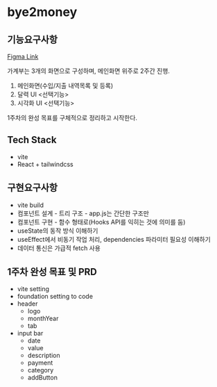 # bye2money

## 기능요구사항
[Figma Link](https://www.figma.com/design/jLywQbHP0k3G8i4CjMK3IH/WEB_%EA%B0%80%EA%B3%84%EB%B6%80%EC%84%9C%EB%B9%84%EC%8A%A4--Copy-?node-id=24302-41640&t=AA9G2phxlUlWDTC9-1)

가계부는 3개의 화면으로 구성하며, 메인화면 위주로 2주간 진행.

1. 메인화면(수입/지출 내역목록 및 등록)
2. 달력 UI <선택기능>
3. 시각화 UI <선택기능>

1주차의 완성 목표를 구체적으로 정리하고 시작한다.

## Tech Stack
- vite
- React + tailwindcss

## 구현요구사항
- vite build
- 컴포넌트 설계 - 트리 구조 - app.js는 간단한 구조만
- 컴포넌트 구현 - 함수 형태로(Hooks API를 익히는 것에 의미를 둠)
- useState의 동작 방식 이해하기
- useEffect에서 비동기 작업 처리, dependencies 파라미터 필요성 이해하기
- 데이터 통신은 가급적 fetch 사용

## 1주차 완성 목표 및 PRD
- vite setting
- foundation setting to code
- header
    - logo
    - monthYear
    - tab
- input bar
    - date
    - value
    - description
    - payment
    - category
    - addButton